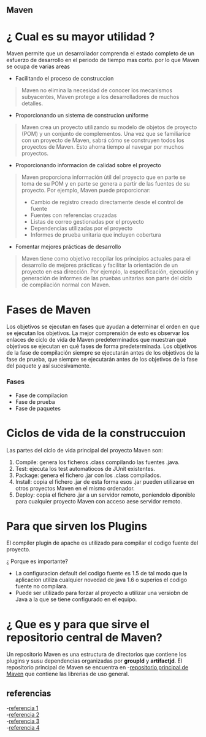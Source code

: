 ## Maven

# ¿ Cual es su mayor utilidad ?

Maven permite que un desarrollador comprenda el estado completo de un esfuerzo
de desarrollo en el periodo de tiempo mas corto. por lo que Maven se ocupa de varias areas

* Facilitando el proceso de construccion
> Maven no elimina la necesidad de conocer los mecanismos subyacentes, Maven protege a los desarrolladores de muchos detalles.

* Proporcionando un sistema de construcion uniforme
> Maven crea un proyecto utilizando su modelo de objetos de proyecto (POM) y un conjunto de complementos. Una vez que se familiarice con un proyecto de Maven, sabrá cómo se construyen todos los proyectos de Maven. Esto ahorra tiempo al navegar por muchos proyectos.

* Proporcionando informacion de calidad sobre el proyecto
> Maven proporciona información útil del proyecto que en parte se toma de su POM y en parte se genera a partir de las fuentes de su proyecto. Por ejemplo, Maven puede proporcionar:
> * Cambio de registro creado directamente desde el control de fuente
> * Fuentes con referencias cruzadas
> * Listas de correo gestionadas por el proyecto
> * Dependencias utilizadas por el proyecto
> * Informes de prueba unitaria que incluyen cobertura

* Fomentar mejores prácticas de desarrollo
> Maven tiene como objetivo recopilar los principios actuales para el desarrollo de mejores prácticas y facilitar la orientación de un proyecto en esa dirección.
>Por ejemplo, la especificación, ejecución y generación de informes de las pruebas unitarias son parte del ciclo de compilación normal con Maven.


# Fases de Maven

Los objetivos se ejecutan en fases que ayudan a determinar el orden en que se ejecutan los objetivos. La mejor comprensión de esto es observar los enlaces de ciclo de vida de Maven predeterminados que muestran qué objetivos se ejecutan en qué fases de forma predeterminada.
Los objetivos de la fase de compilación siempre se ejecutarán antes de los objetivos de la fase de prueba, que siempre se ejecutarán antes de los objetivos de la fase del paquete y así sucesivamente.

### Fases

* Fase de compilacion
* Fase de prueba
* Fase de paquetes


# Ciclos de vida de la construccuion

Las partes del ciclo de vida principal del proyecto Maven son:

1. Compile: genera los ficheros .class compilando las fuentes .java.
2. Test: ejecuta los test automatiocos de JUnit existentes.
3. Package: genera el fichero .jar con los .class compilados.
4. Install: copia el fichero .jar de esta forma esos .jar pueden utilizarse en otros proyectos Maven en el mismo ordenador.
5. Deploy: copia el fichero .jar a un servidor remoto, poniendolo diponible para cualquier proyecto Maven con acceso aese servidor remoto.

# Para que sirven los Plugins

El compiler plugin de apache es utilizado para compilar el codigo fuente del proyecto.

¿ Porque es importante?

* La configuracion default del codigo fuente es 1.5 de tal modo que la aplicacion utiliza cualquier novedad de java 1.6 o superios el codigo fuente no compilara.
* Puede ser utilizado para forzar al proyecto a utilizar una versiobn de Java a la que se tiene configurado en el equipo.

# ¿ Que es y para que sirve el repositorio central de Maven?

Un repositorio Maven es una estructura de directorios que contiene los plugins y susu dependencias organizadas por **groupld** y **artifactjd**.
El repositorio principal de Maven se encuentra en -[repositorio principal de Maven](https://es.wikipedia.org/wiki/Maven) que contiene las librerias de uso general.



## referencias

-[referencia 1](https://es.wikipedia.org/wiki/Maven)\
-[referencia 2](https://www.it-swarm.dev/es/maven/cuales-son-los-objetivos-y-fases-de-maven-y-cual-es-su-diferencia/1071905498/)\
-[referencia 3](https://maven.apache.org/what-is-maven.html)\
-[referencia 4](https://snmb-desarrollo.readthedocs.io/en/develop/howtos/maven-deploy.html#:~:text=Un%20repositorio%20Maven%20es%20una,las%20librer%C3%ADas%20de%20uso%20general.)
 

